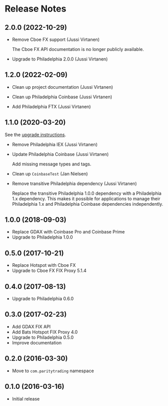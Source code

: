 # Release Notes

## 2.0.0 (2022-10-29)

- Remove Cboe FX support (Jussi Virtanen)

  The Cboe FX API documentation is no longer publicly available.

- Upgrade to Philadelphia 2.0.0 (Jussi Virtanen)

## 1.2.0 (2022-02-09)

- Clean up project documentation (Jussi Virtanen)

- Clean up Philadelphia Coinbase (Jussi Virtanen)

- Add Philadelphia FTX (Jussi Virtanen)

## 1.1.0 (2020-03-20)

See the [upgrade instructions](UPGRADE-1.1.0.md).

- Remove Philadelphia IEX (Jussi Virtanen)

- Update Philadelphia Coinbase (Jussi Virtanen)

  Add missing message types and tags.

- Clean up `CoinbaseTest` (Jan Nielsen)

- Remove transitive Philadelphia dependency (Jussi Virtanen)

  Replace the transitive Philadelphia 1.0.0 dependency with a Philadelphia
  1.x dependency. This makes it possible for applications to manage their
  Philadelphia 1.x and Philadelphia Coinbase dependencies independently.

## 1.0.0 (2018-09-03)

- Replace GDAX with Coinbase Pro and Coinbase Prime
- Upgrade to Philadelphia 1.0.0

## 0.5.0 (2017-10-21)

- Replace Hotspot with Cboe FX
- Upgrade to Cboe FX FIX Proxy 5.1.4

## 0.4.0 (2017-08-13)

- Upgrade to Philadelphia 0.6.0

## 0.3.0 (2017-02-23)

- Add GDAX FIX API
- Add Bats Hotspot FIX Proxy 4.0
- Upgrade to Philadelphia 0.5.0
- Improve documentation

## 0.2.0 (2016-03-30)

- Move to `com.paritytrading` namespace

## 0.1.0 (2016-03-16)

- Initial release
